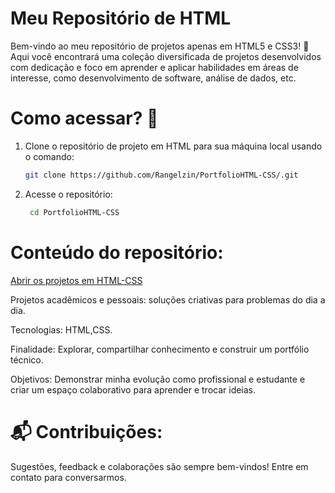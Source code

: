 # Meu Repositório de HTML

Bem-vindo ao meu repositório de projetos apenas em HTML5 e CSS3! 🚀 Aqui você encontrará uma coleção diversificada de projetos desenvolvidos com dedicação e foco em aprender e aplicar habilidades em áreas de interesse, como desenvolvimento de software, análise de dados, etc.

# Como acessar? 🔗

1. Clone o repositório de projeto em HTML para sua máquina local usando o comando: 
    ```bash
    git clone https://github.com/Rangelzin/PortfolioHTML-CSS/.git
    ```
2. Acesse o repositório:
   ```bash
    cd PortfolioHTML-CSS
    ```

# Conteúdo do repositório:

<a href="https://rangelzin.github.io/PortfolioHTML-CSS/html-css/README-html" target="_blank"> Abrir os projetos em HTML-CSS</a>

Projetos acadêmicos e pessoais: soluções criativas para problemas do dia a dia.

Tecnologias: HTML,CSS.

Finalidade: Explorar, compartilhar conhecimento e construir um portfólio técnico.

Objetivos: Demonstrar minha evolução como profissional e estudante e criar um espaço colaborativo para aprender e trocar ideias.

# 📬 Contribuições:

Sugestões, feedback e colaborações são sempre bem-vindos! Entre em contato para conversarmos.

